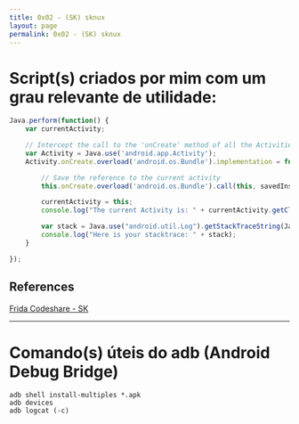 ```yaml
---
title: 0x02 - (SK) sknux
layout: page
permalink: 0x02 - (SK) sknux
---
```


# Script(s) criados por mim com um grau relevante de utilidade:

```javascript
Java.perform(function() {
    var currentActivity;

    // Intercept the call to the 'onCreate' method of all the Activities
    var Activity = Java.use('android.app.Activity');
    Activity.onCreate.overload('android.os.Bundle').implementation = function(savedInstanceState) {

        // Save the reference to the current activity
        this.onCreate.overload('android.os.Bundle').call(this, savedInstanceState);

        currentActivity = this;
        console.log("The current Activity is: " + currentActivity.getClass().getName());

        var stack = Java.use("android.util.Log").getStackTraceString(Java.use("java.lang.Exception").$new())
        console.log("Here is your stacktrace: " + stack);
    }

});
```

## References
[Frida Codeshare - SK](https://codeshare.frida.re/@sknux/stacktracing-activities/)

-------

# Comando(s) úteis do adb (Android Debug Bridge)

```shell
adb shell install-multiples *.apk
adb devices
adb logcat (-c)
```



